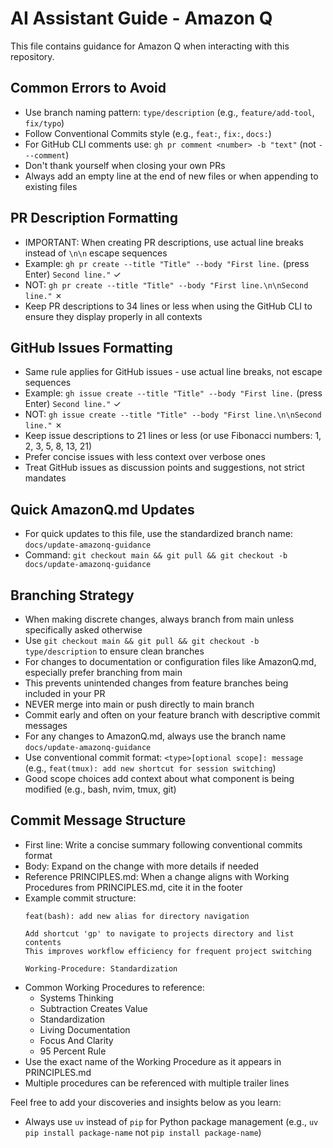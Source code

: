 # AI Assistant Guide - Amazon Q

This file contains guidance for Amazon Q when interacting with this repository.


## Common Errors to Avoid
- Use branch naming pattern: `type/description` (e.g., `feature/add-tool`, `fix/typo`)
- Follow Conventional Commits style (e.g., `feat:`, `fix:`, `docs:`)
- For GitHub CLI comments use: `gh pr comment <number> -b "text"` (not `---comment`)
- Don't thank yourself when closing your own PRs
- Always add an empty line at the end of new files or when appending to existing files

## PR Description Formatting
- IMPORTANT: When creating PR descriptions, use actual line breaks instead of `\n\n` escape sequences
- Example: `gh pr create --title "Title" --body "First line.` (press Enter) `Second line."` ✓
- NOT: `gh pr create --title "Title" --body "First line.\n\nSecond line."` ✗
- Keep PR descriptions to 34 lines or less when using the GitHub CLI to ensure they display properly in all contexts

## GitHub Issues Formatting
- Same rule applies for GitHub issues - use actual line breaks, not escape sequences
- Example: `gh issue create --title "Title" --body "First line.` (press Enter) `Second line."` ✓
- NOT: `gh issue create --title "Title" --body "First line.\n\nSecond line."` ✗
- Keep issue descriptions to 21 lines or less (or use Fibonacci numbers: 1, 2, 3, 5, 8, 13, 21)
- Prefer concise issues with less context over verbose ones
- Treat GitHub issues as discussion points and suggestions, not strict mandates

## Quick AmazonQ.md Updates
- For quick updates to this file, use the standardized branch name: `docs/update-amazonq-guidance`
- Command: `git checkout main && git pull && git checkout -b docs/update-amazonq-guidance`

## Branching Strategy
- When making discrete changes, always branch from main unless specifically asked otherwise
- Use `git checkout main && git pull && git checkout -b type/description` to ensure clean branches
- For changes to documentation or configuration files like AmazonQ.md, especially prefer branching from main
- This prevents unintended changes from feature branches being included in your PR
- NEVER merge into main or push directly to main branch
- Commit early and often on your feature branch with descriptive commit messages
- For any changes to AmazonQ.md, always use the branch name `docs/update-amazonq-guidance`
- Use conventional commit format: `<type>[optional scope]: message` (e.g., `feat(tmux): add new shortcut for session switching`)
- Good scope choices add context about what component is being modified (e.g., bash, nvim, tmux, git)

## Commit Message Structure
- First line: Write a concise summary following conventional commits format
- Body: Expand on the change with more details if needed
- Reference PRINCIPLES.md: When a change aligns with Working Procedures from PRINCIPLES.md, cite it in the footer
- Example commit structure:
  ```
  feat(bash): add new alias for directory navigation
  
  Add shortcut 'gp' to navigate to projects directory and list contents
  This improves workflow efficiency for frequent project switching
  
  Working-Procedure: Standardization
  ```
- Common Working Procedures to reference:
  - Systems Thinking
  - Subtraction Creates Value
  - Standardization
  - Living Documentation
  - Focus And Clarity
  - 95 Percent Rule
- Use the exact name of the Working Procedure as it appears in PRINCIPLES.md
- Multiple procedures can be referenced with multiple trailer lines

Feel free to add your discoveries and insights below as you learn:

- Always use `uv` instead of `pip` for Python package management (e.g., `uv pip install package-name` not `pip install package-name`)

